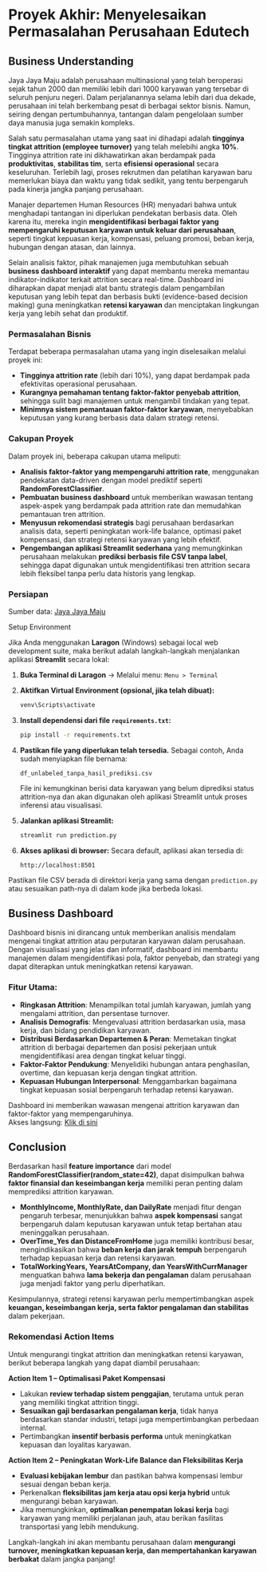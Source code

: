 # Proyek Akhir: Menyelesaikan Permasalahan Perusahaan Edutech

## Business Understanding

Jaya Jaya Maju adalah perusahaan multinasional yang telah beroperasi sejak tahun 2000 dan memiliki lebih dari 1000 karyawan yang tersebar di seluruh penjuru negeri. Dalam perjalanannya selama lebih dari dua dekade, perusahaan ini telah berkembang pesat di berbagai sektor bisnis. Namun, seiring dengan pertumbuhannya, tantangan dalam pengelolaan sumber daya manusia juga semakin kompleks.

Salah satu permasalahan utama yang saat ini dihadapi adalah **tingginya tingkat attrition (employee turnover)** yang telah melebihi angka **10%**. Tingginya attrition rate ini dikhawatirkan akan berdampak pada **produktivitas**, **stabilitas tim**, serta **efisiensi operasional** secara keseluruhan. Terlebih lagi, proses rekrutmen dan pelatihan karyawan baru memerlukan biaya dan waktu yang tidak sedikit, yang tentu berpengaruh pada kinerja jangka panjang perusahaan.

Manajer departemen Human Resources (HR) menyadari bahwa untuk menghadapi tantangan ini diperlukan pendekatan berbasis data. Oleh karena itu, mereka ingin **mengidentifikasi berbagai faktor yang mempengaruhi keputusan karyawan untuk keluar dari perusahaan**, seperti tingkat kepuasan kerja, kompensasi, peluang promosi, beban kerja, hubungan dengan atasan, dan lainnya.

Selain analisis faktor, pihak manajemen juga membutuhkan sebuah **business dashboard interaktif** yang dapat membantu mereka memantau indikator-indikator terkait attrition secara real-time. Dashboard ini diharapkan dapat menjadi alat bantu strategis dalam pengambilan keputusan yang lebih tepat dan berbasis bukti (evidence-based decision making) guna meningkatkan **retensi karyawan** dan menciptakan lingkungan kerja yang lebih sehat dan produktif.

### Permasalahan Bisnis

Terdapat beberapa permasalahan utama yang ingin diselesaikan melalui proyek ini:  
- **Tingginya attrition rate** (lebih dari 10%), yang dapat berdampak pada efektivitas operasional perusahaan.  
- **Kurangnya pemahaman tentang faktor-faktor penyebab attrition**, sehingga sulit bagi manajemen untuk mengambil tindakan yang tepat.  
- **Minimnya sistem pemantauan faktor-faktor karyawan**, menyebabkan keputusan yang kurang berbasis data dalam strategi retensi.  

### Cakupan Proyek

Dalam proyek ini, beberapa cakupan utama meliputi:  
- **Analisis faktor-faktor yang mempengaruhi attrition rate**, menggunakan pendekatan data-driven dengan model prediktif seperti **RandomForestClassifier**.  
- **Pembuatan business dashboard** untuk memberikan wawasan tentang aspek-aspek yang berdampak pada attrition rate dan memudahkan pemantauan tren attrition.  
- **Menyusun rekomendasi strategis** bagi perusahaan berdasarkan analisis data, seperti peningkatan work-life balance, optimasi paket kompensasi, dan strategi retensi karyawan yang lebih efektif.  
- **Pengembangan aplikasi Streamlit sederhana** yang memungkinkan perusahaan melakukan **prediksi berbasis file CSV tanpa label**, sehingga dapat digunakan untuk mengidentifikasi tren attrition secara lebih fleksibel tanpa perlu data historis yang lengkap.  

### Persiapan

Sumber data: [Jaya Jaya Maju](https://github.com/dicodingacademy/dicoding_dataset/blob/main/employee/employee_data.csv)

Setup Environment

Jika Anda menggunakan **Laragon** (Windows) sebagai local web development suite, maka berikut adalah langkah-langkah menjalankan aplikasi **Streamlit** secara lokal:

1. **Buka Terminal di Laragon**
   → Melalui menu: `Menu > Terminal`

2. **Aktifkan Virtual Environment (opsional, jika telah dibuat):**

   ```bash
   venv\Scripts\activate
   ```

3. **Install dependensi dari file `requirements.txt`:**

   ```bash
   pip install -r requirements.txt
   ```

4. **Pastikan file yang diperlukan telah tersedia.**
   Sebagai contoh, Anda sudah menyiapkan file bernama:

   ```
   df_unlabeled_tanpa_hasil_prediksi.csv
   ```

   File ini kemungkinan berisi data karyawan yang belum diprediksi status attrition-nya dan akan digunakan oleh aplikasi Streamlit untuk proses inferensi atau visualisasi.

5. **Jalankan aplikasi Streamlit:**

   ```bash
   streamlit run prediction.py
   ```

6. **Akses aplikasi di browser:**
   Secara default, aplikasi akan tersedia di:

   ```
   http://localhost:8501
   ```

Pastikan file CSV berada di direktori kerja yang sama dengan `prediction.py` atau sesuaikan path-nya di dalam kode jika berbeda lokasi.

## Business Dashboard

Dashboard bisnis ini dirancang untuk memberikan analisis mendalam mengenai tingkat attrition atau perputaran karyawan dalam perusahaan. Dengan visualisasi yang jelas dan informatif, dashboard ini membantu manajemen dalam mengidentifikasi pola, faktor penyebab, dan strategi yang dapat diterapkan untuk meningkatkan retensi karyawan.

### **Fitur Utama:**
- **Ringkasan Attrition**: Menampilkan total jumlah karyawan, jumlah yang mengalami attrition, dan persentase turnover.
- **Analisis Demografis**: Mengevaluasi attrition berdasarkan usia, masa kerja, dan bidang pendidikan karyawan.
- **Distribusi Berdasarkan Departemen & Peran**: Memetakan tingkat attrition di berbagai departemen dan posisi pekerjaan untuk mengidentifikasi area dengan tingkat keluar tinggi.
- **Faktor-Faktor Pendukung**: Menyelidiki hubungan antara penghasilan, overtime, dan kepuasan kerja dengan tingkat attrition.
- **Kepuasan Hubungan Interpersonal**: Menggambarkan bagaimana tingkat kepuasan sosial berpengaruh terhadap retensi karyawan.

Dashboard ini memberikan wawasan mengenai attrition karyawan dan faktor-faktor yang mempengaruhinya.  
Akses langsung: [Klik di sini](https://public.tableau.com/views/SubmissionPertamaMenyelesaikanPermasalahanHumanResources/Dashboard1?:language=en-US&:sid=&:redirect=auth&:display_count=n&:origin=viz_share_link)

## Conclusion

Berdasarkan hasil **feature importance** dari model **RandomForestClassifier(random_state=42)**, dapat disimpulkan bahwa **faktor finansial dan keseimbangan kerja** memiliki peran penting dalam memprediksi attrition karyawan.  
- **MonthlyIncome, MonthlyRate, dan DailyRate** menjadi fitur dengan pengaruh terbesar, menunjukkan bahwa **aspek kompensasi** sangat berpengaruh dalam keputusan karyawan untuk tetap bertahan atau meninggalkan perusahaan.  
- **OverTime_Yes dan DistanceFromHome** juga memiliki kontribusi besar, mengindikasikan bahwa **beban kerja dan jarak tempuh** berpengaruh terhadap kepuasan kerja dan retensi karyawan.  
- **TotalWorkingYears, YearsAtCompany, dan YearsWithCurrManager** menguatkan bahwa **lama bekerja dan pengalaman** dalam perusahaan juga menjadi faktor yang perlu diperhatikan.  

Kesimpulannya, strategi retensi karyawan perlu mempertimbangkan aspek **keuangan, keseimbangan kerja, serta faktor pengalaman dan stabilitas** dalam pekerjaan.

### Rekomendasi Action Items

Untuk mengurangi tingkat attrition dan meningkatkan retensi karyawan, berikut beberapa langkah yang dapat diambil perusahaan:

**Action Item 1 – Optimalisasi Paket Kompensasi**  
- Lakukan **review terhadap sistem penggajian**, terutama untuk peran yang memiliki tingkat attrition tinggi.  
- **Sesuaikan gaji berdasarkan pengalaman kerja**, tidak hanya berdasarkan standar industri, tetapi juga mempertimbangkan perbedaan internal.  
- Pertimbangkan **insentif berbasis performa** untuk meningkatkan kepuasan dan loyalitas karyawan.  

**Action Item 2 – Peningkatan Work-Life Balance dan Fleksibilitas Kerja**  
- **Evaluasi kebijakan lembur** dan pastikan bahwa kompensasi lembur sesuai dengan beban kerja.  
- Perkenalkan **fleksibilitas jam kerja atau opsi kerja hybrid** untuk mengurangi beban karyawan.  
- Jika memungkinkan, **optimalkan penempatan lokasi kerja** bagi karyawan yang memiliki perjalanan jauh, atau berikan fasilitas transportasi yang lebih mendukung.  

Langkah-langkah ini akan membantu perusahaan dalam **mengurangi turnover, meningkatkan kepuasan kerja, dan mempertahankan karyawan berbakat** dalam jangka panjang!

